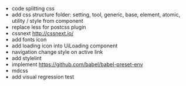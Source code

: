 - code splitting css
- add css structure folder: setting, tool, generic, base, element, atomic, utility / style from component
- replace less for postcss plugin
- cssnext http://cssnext.io/
- add fonts icon
- add loading icon into UiLoading component
- navigation change style on active link
- add stylelint
- implement https://github.com/babel/babel-preset-env
- mdcss
- add visual regression test

